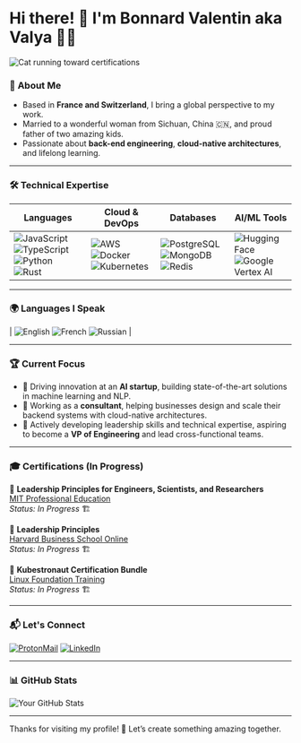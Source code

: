 # Hi there! 👋 I'm Bonnard Valentin aka Valya 👨‍💻

![Cat running toward certifications](https://media.giphy.com/media/3oriO0OEd9QIDdllqo/giphy.gif)

### 🏡 **About Me**

- Based in **France and Switzerland**, I bring a global perspective to my work.  
- Married to a wonderful woman from Sichuan, China 🇨🇳, and proud father of two amazing kids.  
- Passionate about **back-end engineering**, **cloud-native architectures**, and lifelong learning.

---

### 🛠️ **Technical Expertise**

| **Languages** | **Cloud & DevOps**    | **Databases**        | **AI/ML Tools**   |
|------------------------|-----------------------|-----------------------|-------------------|
| ![JavaScript](https://img.shields.io/badge/-JavaScript-F7DF1E?style=flat-square&logo=javascript&logoColor=black) ![TypeScript](https://img.shields.io/badge/-TypeScript-3178C6?style=flat-square&logo=typescript&logoColor=white) ![Python](https://img.shields.io/badge/-Python-3776AB?style=flat-square&logo=python&logoColor=white) ![Rust](https://img.shields.io/badge/-Rust-000000?style=flat-square&logo=rust&logoColor=white) | ![AWS](https://img.shields.io/badge/-AWS-232F3E?style=flat-square&logo=amazon-aws&logoColor=white) ![Docker](https://img.shields.io/badge/-Docker-2496ED?style=flat-square&logo=docker&logoColor=white) ![Kubernetes](https://img.shields.io/badge/-Kubernetes-326CE5?style=flat-square&logo=kubernetes&logoColor=white) | ![PostgreSQL](https://img.shields.io/badge/-PostgreSQL-336791?style=flat-square&logo=postgresql&logoColor=white) ![MongoDB](https://img.shields.io/badge/-MongoDB-47A248?style=flat-square&logo=mongodb&logoColor=white) ![Redis](https://img.shields.io/badge/-Redis-DC382D?style=flat-square&logo=redis&logoColor=white) | ![Hugging Face](https://img.shields.io/badge/-Hugging%20Face-FFD43B?style=flat-square&logo=hugging-face&logoColor=black) ![Google Vertex AI](https://img.shields.io/badge/-Vertex%20AI-4285F4?style=flat-square&logo=google-cloud&logoColor=white) |

---

### 🌍 **Languages I Speak**
| ![English](https://img.shields.io/badge/English-Professional-blue?style=flat-square) ![French](https://img.shields.io/badge/French-Native-blue?style=flat-square) ![Russian](https://img.shields.io/badge/Russian-Native-blue?style=flat-square) |

---

### 🏆 **Current Focus**

- 🚀 Driving innovation at an **AI startup**, building state-of-the-art solutions in machine learning and NLP.
- 💼 Working as a **consultant**, helping businesses design and scale their backend systems with cloud-native architectures.
- 🎯 Actively developing leadership skills and technical expertise, aspiring to become a **VP of Engineering** and lead cross-functional teams.

---

### 🎓 **Certifications (In Progress)**

📜 **Leadership Principles for Engineers, Scientists, and Researchers**  
[MIT Professional Education](https://prolearn.mit.edu/leadership-principles-engineers-scientists-and-researchers)  
_Status: In Progress_ 🏗️  

📜 **Leadership Principles**  
[Harvard Business School Online](https://online.hbs.edu/courses/leadership-principles/)  
_Status: In Progress_ 🏗️  

📜 **Kubestronaut Certification Bundle**  
[Linux Foundation Training](https://training.linuxfoundation.org/certification/kubestronaut-bundle/)  
_Status: In Progress_ 🏗️  

---


### 📬 **Let's Connect**

[![ProtonMail](https://img.shields.io/badge/ProtonMail-Contact-8B89CC?style=flat-square&logo=protonmail&logoColor=white)](mailto:up.north.gate@protonmail.com)
[![LinkedIn](https://img.shields.io/badge/LinkedIn-Connect-blue?style=flat-square&logo=linkedin)](https://www.linkedin.com/in/valentin-bonnard-46b57124b/)

---

### 📊 **GitHub Stats**

![Your GitHub Stats](https://github-readme-stats.vercel.app/api?username=BonnardValentin&show_icons=true&theme=radical)

---

Thanks for visiting my profile! 🚀 Let’s create something amazing together.
